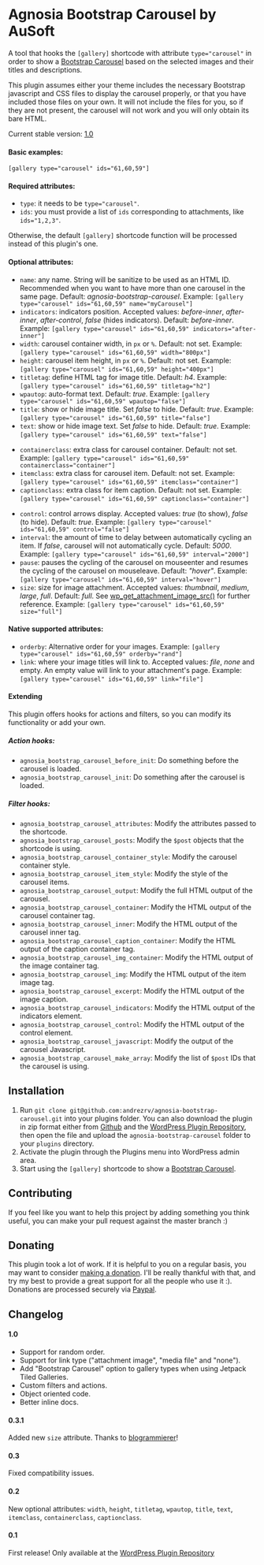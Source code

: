 # Agnosia Bootstrap Carousel by AuSoft

A tool that hooks the `[gallery]` shortcode with attribute `type="carousel"` in order to show a [Bootstrap Carousel](http://getbootstrap.com/javascript/#carousel) based on the selected images and their titles and descriptions.

This plugin assumes either your theme includes the necessary Bootstrap javascript and CSS files to display the carousel properly, or that you have included those files on your own. It will not include the files for you, so if they are not present, the carousel will not work and you will only obtain its bare HTML.

Current stable version: [1.0][version_link]

#### Basic examples:

`[gallery type="carousel" ids="61,60,59"]`

#### Required attributes:

* `type`: it needs to be `type="carousel"`.
* `ids`: you must provide a list of `ids` corresponding to attachments, like `ids="1,2,3"`.

Otherwise, the default `[gallery]` shortcode function will be processed instead of this plugin's one.

#### Optional attributes:

* `name`: any name. String will be sanitize to be used as an HTML ID. Recommended when you want to have more than one carousel in the same page. Default: *agnosia-bootstrap-carousel*. Example: `[gallery type="carousel" ids="61,60,59" name="myCarousel"]`
* `indicators`: indicators position. Accepted values: *before-inner*, *after-inner*, *after-control*, *false* (hides indicators). Default: *before-inner*. Example: `[gallery type="carousel" ids="61,60,59" indicators="after-inner"]`
* `width`: carousel container width, in `px` or `%`. Default: not set. Example: `[gallery type="carousel" ids="61,60,59" width="800px"]`
* `height`: carousel item height, in `px` or `%`. Default: not set. Example: `[gallery type="carousel" ids="61,60,59" height="400px"]`
* `titletag`: define HTML tag for image title. Default: *h4*. Example: `[gallery type="carousel" ids="61,60,59" titletag="h2"]`
* `wpautop`: auto-format text. Default: *true*. Example: `[gallery type="carousel" ids="61,60,59" wpautop="false"]`
* `title`: show or hide image title. Set *false* to hide. Default: *true*. Example: `[gallery type="carousel" ids="61,60,59" title="false"]`
* `text`: show or hide image text. Set *false* to hide. Default: *true*. Example: `[gallery type="carousel" ids="61,60,59" text="false"]`
+ `containerclass`: extra class for carousel container. Default: not set. Example: `[gallery type="carousel" ids="61,60,59" containerclass="container"]`
+ `itemclass`: extra class for carousel item. Default: not set. Example: `[gallery type="carousel" ids="61,60,59" itemclass="container"]`
+ `captionclass`: extra class for item caption. Default: not set. Example: `[gallery type="carousel" ids="61,60,59" captionclass="container"]`
* `control`: control arrows display. Accepted values: *true* (to show), *false* (to hide). Default: *true*. Example: `[gallery type="carousel" ids="61,60,59" control="false"]`
* `interval`: the amount of time to delay between automatically cycling an item. If *false*, carousel will not automatically cycle. Default: *5000*. Example: `[gallery type="carousel" ids="61,60,59" interval="2000"]`
* `pause`: pauses the cycling of the carousel on mouseenter and resumes the cycling of the carousel on mouseleave. Default: *"hover"*. Example: `[gallery type="carousel" ids="61,60,59" interval="hover"]`
* `size`: size for image attachment. Accepted values: *thumbnail*, *medium*, *large*, *full*. Default: *full*. See [wp_get_attachment_image_src()](http://codex.wordpress.org/Function_Reference/wp_get_attachment_image_src) for further reference. Example: `[gallery type="carousel" ids="61,60,59" size="full"]`

#### Native supported attributes:

* `orderby`: Alternative order for your images. Example: `[gallery type="carousel" ids="61,60,59" orderby="rand"]`
* `link`: where your image titles will link to. Accepted values: *file*, *none* and empty. An empty value will link to your attachment's page. Example: `[gallery type="carousel" ids="61,60,59" link="file"]`

#### Extending

This plugin offers hooks for actions and filters, so you can modify its functionality or add your own.

##### Action hooks:
* `agnosia_bootstrap_carousel_before_init`: Do something before the carousel is loaded.
* `agnosia_bootstrap_carousel_init`: Do something after the carousel is loaded.

##### Filter hooks:
* `agnosia_bootstrap_carousel_attributes`: Modify the attributes passed to the shortcode.
* `agnosia_bootstrap_carousel_posts`: Modify the `$post` objects that the shortcode is using.
* `agnosia_bootstrap_carousel_container_style`: Modify the carousel container style.
* `agnosia_bootstrap_carousel_item_style`: Modify the style of the carousel items.
* `agnosia_bootstrap_carousel_output`: Modify the full HTML output of the carousel.
* `agnosia_bootstrap_carousel_container`: Modify the HTML output of the carousel container tag.
* `agnosia_bootstrap_carousel_inner`: Modify the HTML output of the carousel inner tag.
* `agnosia_bootstrap_carousel_caption_container`: Modify the HTML output of the caption container tag.
* `agnosia_bootstrap_carousel_img_container`: Modify the HTML output of the image container tag.
* `agnosia_bootstrap_carousel_img`: Modify the HTML output of the item image tag.
* `agnosia_bootstrap_carousel_excerpt`: Modify the HTML output of the image caption.
* `agnosia_bootstrap_carousel_indicators`: Modify the HTML output of the indicators element.
* `agnosia_bootstrap_carousel_control`: Modify the HTML output of the control element.
* `agnosia_bootstrap_carousel_javascript`: Modify the output of the carousel Javascript.
* `agnosia_bootstrap_carousel_make_array`: Modify the list of `$post` IDs that the carousel is using.

## Installation

1. Run `git clone git@github.com:andrezrv/agnosia-bootstrap-carousel.git` into your plugins folder. You can also download the plugin in zip format either from [Github][download_link] and the [WordPress Plugin Repository](http://wordpress.org/plugins/agnosia-bootstrap-carousel/), then open the file and upload the `agnosia-bootstrap-carousel` folder to your `plugins` directory.
2. Activate the plugin through the Plugins menu into WordPress admin area.
3. Start using the `[gallery]` shortcode to show a [Bootstrap Carousel][carousel_link].

## Contributing
If you feel like you want to help this project by adding something you think useful, you can make your pull request against the master branch :)

## Donating

This plugin took a lot of work. If it is helpful to you on a regular basis, you may want to consider [making a donation](https://www.paypal.com/cgi-bin/webscr?cmd=_s-xclick&hosted_button_id=B7XQG5ZA36UZ4). I'll be really thankful with that, and try my best to provide a great support for all the people who use it :). Donations are processed securely via [Paypal](https://www.paypal.com/cgi-bin/webscr?cmd=_s-xclick&hosted_button_id=B7XQG5ZA36UZ4).

## Changelog

#### 1.0
* Support for random order.
* Support for link type ("attachment image", "media file" and "none").
* Add "Bootstrap Carousel" option to gallery types when using Jetpack Tiled Galleries.
* Custom filters and actions.
* Object oriented code.
* Better inline docs.

#### 0.3.1
Added new `size` attribute. Thanks to [blogrammierer](http://wordpress.org/support/profile/blogrammierer)!

#### 0.3
Fixed compatibility issues.

#### 0.2
New optional attributes: `width`, `height`, `titletag`, `wpautop`, `title`, `text`, `itemclass`, `containerclass`, `captionclass`.

#### 0.1
First release! Only available at the [WordPress Plugin Repository](http://wordpress.org/plugins/agnosia-bootstrap-carousel/)

[version_link]: http://github.com/andrezrv/agnosia-bootstrap-carousel/tree/1.0
[download_link]: http://github.com/andrezrv/agnosia-bootstrap-carousel/archive/1.0.zip
[carousel_link]: http://getbootstrap.com/javascript/#carousel
